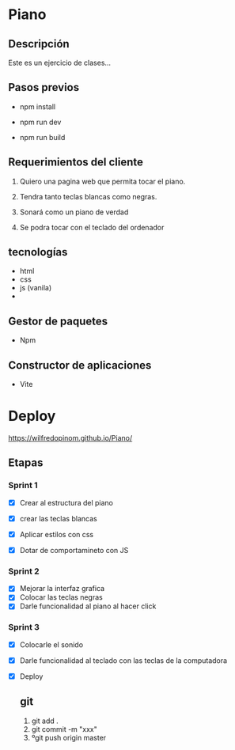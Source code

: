 
# Piano

## Descripción

Este es un ejercicio de clases...


## Pasos previos
- npm install

- npm run dev

- npm run build 

## Requerimientos del cliente

1. Quiero una pagina web que permita tocar el piano.

2. Tendra tanto teclas blancas como negras.

3. Sonará como un piano de verdad

4. Se podra tocar con el teclado del ordenador



## tecnologías
- html
- css
- js (vanila)
- 
## Gestor de paquetes

- Npm

## Constructor de aplicaciones
-  Vite
  

# Deploy 

https://wilfredopinom.github.io/Piano/


## Etapas

### Sprint 1

- [x] Crear al estructura del piano 
- [x] crear las teclas blancas
- [x] Aplicar estilos con css
- [x] Dotar de comportamineto con JS


### Sprint 2
- [x] Mejorar la interfaz grafica
- [x] Colocar las teclas negras
- [x]  Darle funcionalidad al piano al hacer click
  
### Sprint 3
- [x] Colocarle el sonido
- [x] Darle funcionalidad al teclado con las teclas de la computadora
- [x] Deploy
  


  ## git
  1. git add .
  2. git commit -m "xxx"
  3. ºgit push origin master
  


